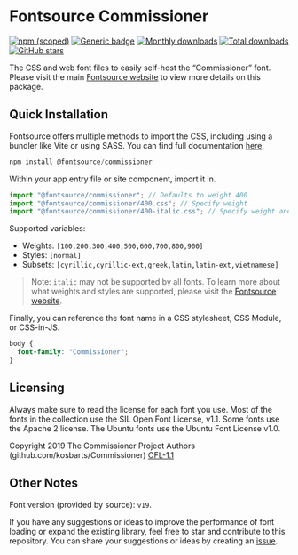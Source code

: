 # Fontsource Commissioner

[![npm (scoped)](https://img.shields.io/npm/v/@fontsource/commissioner?color=brightgreen)](https://www.npmjs.com/package/@fontsource/commissioner) [![Generic badge](https://img.shields.io/badge/fontsource-passing-brightgreen)](https://github.com/fontsource/fontsource) [![Monthly downloads](https://badgen.net/npm/dm/@fontsource/commissioner)](https://github.com/fontsource/fontsource) [![Total downloads](https://badgen.net/npm/dt/@fontsource/commissioner)](https://github.com/fontsource/fontsource) [![GitHub stars](https://img.shields.io/github/stars/fontsource/fontsource.svg?style=social&label=Star)](https://github.com/fontsource/fontsource/stargazers)

The CSS and web font files to easily self-host the “Commissioner” font. Please visit the main [Fontsource website](https://fontsource.org/fonts/commissioner) to view more details on this package.

## Quick Installation

Fontsource offers multiple methods to import the CSS, including using a bundler like Vite or using SASS. You can find full documentation [here](https://fontsource.org/docs/getting-started/introduction).

```javascript
npm install @fontsource/commissioner
```

Within your app entry file or site component, import it in.

```javascript
import "@fontsource/commissioner"; // Defaults to weight 400
import "@fontsource/commissioner/400.css"; // Specify weight
import "@fontsource/commissioner/400-italic.css"; // Specify weight and style
```

Supported variables:
- Weights: `[100,200,300,400,500,600,700,800,900]`
- Styles: `[normal]`
- Subsets: `[cyrillic,cyrillic-ext,greek,latin,latin-ext,vietnamese]`

> Note: `italic` may not be supported by all fonts. To learn more about what weights and styles are supported, please visit the [Fontsource website](https://fontsource.org/fonts/commissioner).

Finally, you can reference the font name in a CSS stylesheet, CSS Module, or CSS-in-JS.

```css
body {
  font-family: "Commissioner";
}
```

## Licensing
Always make sure to read the license for each font you use. Most of the fonts in the collection use the SIL Open Font License, v1.1. Some fonts use the Apache 2 license. The Ubuntu fonts use the Ubuntu Font License v1.0.

Copyright 2019 The Commissioner Project Authors (github.com/kosbarts/Commissioner)
[OFL-1.1](http://scripts.sil.org/OFL)

## Other Notes
Font version (provided by source): `v19`.

If you have any suggestions or ideas to improve the performance of font loading or expand the existing library, feel free to star and contribute to this repository. You can share your suggestions or ideas by creating an [issue](https://github.com/fontsource/fontsource/issues).